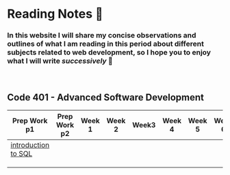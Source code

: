 # **Reading Notes** :notebook:
### In this website I will share my concise observations and outlines of what I am reading in this period about different subjects related to web development, so I hope you to enjoy what I will write *successively* :see_no_evil:
 <br>

 ##  Code 401 - Advanced Software Development
 
|Prep Work p1   | Prep Work p2 | Week 1 | Week 2   | Week3   | Week 4   | Week 5   | Week 6   | Week 7   |
|---|---|---|---|---|---|---|---|---|
|  [introduction to SQL](/SQL.md) |   |   |   |   |   |   |   |   |
|   |   |   |   |   |   |   |   |   |
|   |   |   |   |   |   |   |   |   |
|   |   |   |   |   |   |   |   |   |